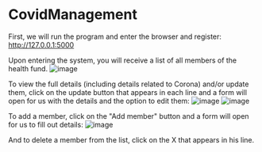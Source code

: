 # CovidManagement

First, we will run the program and enter the browser and register: http://127.0.0.1:5000

Upon entering the system, you will receive a list of all members of the health fund.
![image](https://github.com/naamarin/CovidManagement/assets/80171546/2fd733d8-98bb-4b38-be39-90415d95adf8)

To view the full details (including details related to Corona) and/or update them, click on the update button that appears in each line and a form will open for us with the details and the option to edit them:
![image](https://github.com/naamarin/CovidManagement/assets/80171546/b5e2f17c-67bc-443a-85fd-270c804c3da9)
![image](https://github.com/naamarin/CovidManagement/assets/80171546/91ace1a4-6a0d-406b-9aa4-86ad636ef112)

To add a member, click on the "Add member" button and a form will open for us to fill out details:
![image](https://github.com/naamarin/CovidManagement/assets/80171546/9381a1d5-35b1-4296-b488-884904f7777a)

And to delete a member from the list, click on the X that appears in his line.
